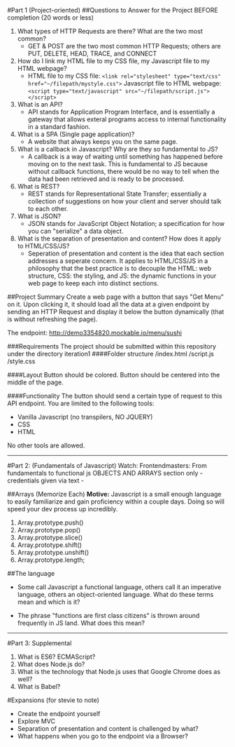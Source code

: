#Part 1 (Project-oriented)
##Questions to Answer for the Project BEFORE completion (20 words or less)
1. What types of HTTP Requests are there? What are the two most common?
	* GET & POST are the two most common HTTP Requests; others are PUT, DELETE, HEAD, TRACE, and CONNECT
2. How do I link my HTML file to my CSS file, my Javascript file to my HTML webpage?
	* HTML file to my CSS file: `<link rel="stylesheet" type="text/css" href="~/filepath/mystyle.css">`
	Javascript file to HTML webpage: `<script type="text/javascript" src="~/filepath/script.js"></script>`
3. What is an API?
	* API stands for Application Program Interface, and is essentially a gateway that allows exteral programs access to 
	internal functionality in a standard fashion.
4. What is a SPA (Single page application)?
	* A website that always keeps you on the same page.
5. What is a callback in Javascript? Why are they so fundamental to JS?
	* A callback is a way of waiting until something has happened before moving on to the next task. This is fundamental to 
	JS because without callback functions, there would be no way to tell when the data had been retrieved and is ready
	to be processed.
6. What is REST?
	* REST stands for Representational State Transfer; essentially a collection of suggestions on how your client and server 
	should talk to each other.
7. What is JSON?
	* JSON stands for JavaScript Object Notation; a specification for how you can "serialize" a data object. 
8. What is the separation of presentation and content? How does it apply to HTML/CSS/JS?
	* Seperation of presentation and content is the idea that each section addresses a seperate concern. It applies to HTML/CSS/JS in a
	philosophy that the best practice is to decouple the HTML: web structure, CSS: the styling, and JS: the dynamic functions in your 
	web page to keep each into distinct sections.

##Project Summary
Create a web page with a button that says "Get Menu" on it. Upon clicking it,
it should load all the data at a given endpoint by sending an HTTP Request and display it below the button dynamically (that is without refreshing the page).

The endpoint: http://demo3354820.mockable.io/menu/sushi

###Requirements
The project should be submitted within this repository under the directory iteration1
####Folder structure
/index.html
/script.js
/style.css

####Layout
Button should be colored.
Button should be centered into the middle of the page.

####Functionality
The button should send a certain type of request to this API endpoint.
You are limited to the following tools:
* Vanilla Javascript (no transpilers, NO JQUERY)
* CSS
* HTML

No other tools are allowed.



---
#Part 2: (Fundamentals of Javascript)
Watch:
Frontendmasters: From fundamentals to functional js OBJECTS AND ARRAYS section only - credentials given via text -

##Arrays (Memorize Each)
**Motive:** Javascript is a small enough language to easily familiarize and gain proficiency within a couple days. Doing so will speed your dev process up incredibly. 
1. Array.prototype.push()
2. Array.prototype.pop()
3. Array.prototype.slice()
4. Array.prototype.shift()
5. Array.prototype.unshift()
6. Array.prototype.length;

##The language
 * Some call Javascript a functional language, others call it an imperative language, others an object-oriented language. What do these terms mean and which is it? 

* The phrase "functions are first class citizens" is thrown around frequently in JS land. What does this mean?


---
#Part 3: Supplemental
1. What is ES6? ECMAScript? 
2. What does Node.js do?
3. What is the technology that Node.js uses that Google Chrome does as well?
4. What is Babel? 


#Expansions (for stevie to note)
* Create the endpoint yourself
* Explore MVC
* Separation of presentation and content is challenged by what?
* What happens when you go to the endpoint via a Browser?


